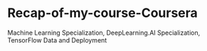 # Recap-of-my-course-Coursera
Machine Learning Specialization, DeepLearning.AI Specialization, TensorFlow Data and Deployment
